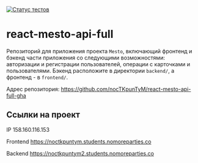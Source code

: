 [![Статус тестов](../../actions/workflows/tests.yml/badge.svg)](../../actions/workflows/tests.yml)

# react-mesto-api-full
Репозиторий для приложения проекта `Mesto`, включающий фронтенд и бэкенд части приложения со следующими возможностями: авторизации и регистрации пользователей, операции с карточками и пользователями. Бэкенд расположите в директории `backend/`, а фронтенд - в `frontend/`. 
  


Адрес репозитория: https://github.com/nocTKpunTyM/react-mesto-api-full-gha

## Ссылки на проект

IP 158.160.116.153

Frontend https://noctkpuntym.students.nomoreparties.co

Backend https://noctkpuntym2.students.nomoreparties.co
